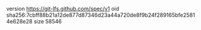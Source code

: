 version https://git-lfs.github.com/spec/v1
oid sha256:7cbff88b21a12de877d87346d23a44a720de8f9b24f289165bfe25814e628e28
size 58546
